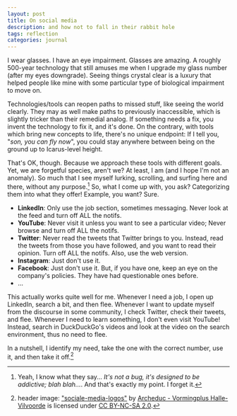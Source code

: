 ```yaml
---
layout: post
title: On social media
description: and how not to fall in their rabbit hole
tags: reflection
categories: journal
---
```

 
I wear glasses. I have an eye impairment. Glasses are amazing. A roughly 500-year technology that still amuses me when I upgrade my glass number (after my eyes downgrade). Seeing things crystal clear is a luxury that helped people like mine with some particular type of biological impairment to move on.


Technologies/tools can reopen paths to missed stuff, like seeing the world clearly. They may as well make paths to previously inaccessible, which is slightly tricker than their remedial analog. If something needs a fix, you invent the technology to fix it, and it's done. On the contrary, with tools which bring new concepts to life, there's no unique endpoint: If I tell you, "*son, you can fly now*", you could stay anywhere between being on the ground up to Icarus-level height.

That's OK, though. Because we approach these tools with different goals. Yet, we are forgetful species, aren't we? At least, I am (and I hope I'm not an anomaly). So much that I see myself lurking, scrolling, and surfing here and there, without any purpose.[^1]
So, what I come up with, you ask? Categorizing them into what they offer! Example, you want? Sure.


- **LinkedIn**: Only use the job section, sometimes messaging. Never look at the feed and turn off ALL the notifs.
- **YouTube**: Never visit it unless you want to see a particular video; Never browse and turn off ALL the notifs.
- **Twitter**: Never read the tweets that Twitter brings to you. Instead, read the tweets from those you have followed, and you want to read their opinion. Turn off ALL the notifs. Also, use the web version.
- **Instagram**: Just don't use it.
- **Facebook**: Just don't use it. But, if you have one, keep an eye on the company's policies. They have had questionable ones before.
- ...

This actually works quite well for me. Whenever I need a job, I open up LinkedIn, search a bit, and then flee. Whenever I want to update myself from the discourse in some community, I check Twitter, check their tweets, and flee. Whenever I need to learn something, I don't even visit YouTube! Instead, search in DuckDuckGo's videos and look at the video on the search environment, thus no need to flee.

In a nutshell, I identify my need, take the one with the correct number, use it, and then take it off.[^2]




[^1]: Yeah, I know what they say... *It's not a bug, it's designed to be addictive; blah blah...*. And that's exactly my point. I forget it.
[^2]: header image: ["sociale-media-logos"](https://www.flickr.com/photos/26346696@N02/8181756266) by [Archeduc - Vormingplus Halle-Vilvoorde](https://www.flickr.com/photos/26346696@N02) is licensed under [CC BY-NC-SA 2.0](https://creativecommons.org/licenses/by-nc-sa/2.0/?ref=ccsearch&atype=html).

